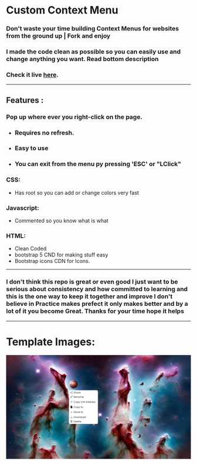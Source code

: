 # **Custom Context Menu**

### Don't waste your time building Context Menus for websites from the ground up | Fork and enjoy

### I made the code clean as possible so you can easily use and change anything you want. Read bottom description

### Check it live [here](https://iwbtfy.github.io/ContextMenuTemplate/).

---

## Features :

### Pop up where ever you right-click on the page.

- ### Requires no refresh.
- ### Easy to use
- ### You can exit from the menu py pressing 'ESC' or "LClick"

### CSS:

- Has root so you can add or change colors very fast

### Javascript:

- Commented so you know what is what

### HTML:

- Clean Coded
- bootstrap 5 CND for making stuff easy
- Bootstrap icons CDN for Icons.

---

### I don't think this repo is great or even good I just want to be serious about consistency and how committed to learning and this is the one way to keep it together and improve I don't believe in Practice makes prefect it only makes better and by a lot of it you become Great. Thanks for your time hope it helps

---

# Template Images:

![First](assets/img/ScreenShot.png)
